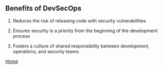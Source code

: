 ## Benefits of DevSecOps

1. Reduces the risk of releasing code with security vulnerabilities 

2. Ensures security is a priority from the beginning of the development process 

3. Fosters a culture of shared responsibility between development, operations, and security teams 

[Home](https://kangdmi.github.io/skills-github-pages/)
